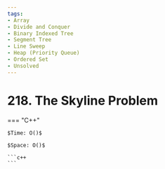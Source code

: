 ```yaml
---
tags:
- Array
- Divide and Conquer
- Binary Indexed Tree
- Segment Tree
- Line Sweep
- Heap (Priority Queue)
- Ordered Set
- Unsolved
---
```



# 218. The Skyline Problem

=== "C++"

    $Time: O()$

    $Space: O()$

    ```c++
    ```